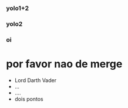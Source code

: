 ### yolo1+2

### yolo2
### oi
# por favor nao de merge

* Lord Darth Vader
* ...
* ....
* dois pontos
